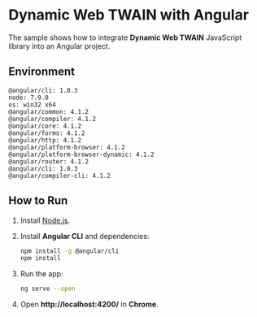 # Dynamic Web TWAIN with Angular
The sample shows how to integrate **Dynamic Web TWAIN** JavaScript library into an Angular project.

## Environment

```
@angular/cli: 1.0.3
node: 7.9.0
os: win32 x64
@angular/common: 4.1.2
@angular/compiler: 4.1.2
@angular/core: 4.1.2
@angular/forms: 4.1.2
@angular/http: 4.1.2
@angular/platform-browser: 4.1.2
@angular/platform-browser-dynamic: 4.1.2
@angular/router: 4.1.2
@angular/cli: 1.0.3
@angular/compiler-cli: 4.1.2
```

## How to Run
1. Install [Node.js](https://nodejs.org/en/).
2. Install **Angular CLI** and dependencies:

    ```bash
    npm install -g @angular/cli
    npm install
    ```
3. Run the app:

    ```bash
    ng serve --open
    ```

4. Open **http://localhost:4200/** in **Chrome**.